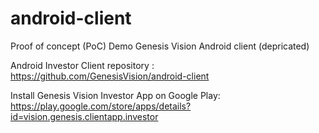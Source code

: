 # android-client

Proof of concept (PoC) Demo Genesis Vision Android client (depricated)

Android Investor Client repository : https://github.com/GenesisVision/android-client

Install Genesis Vision Investor App on Google Play: https://play.google.com/store/apps/details?id=vision.genesis.clientapp.investor




